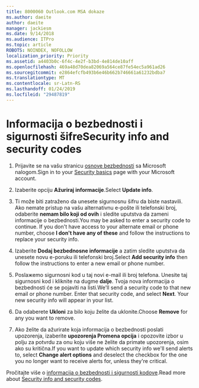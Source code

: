 ```yaml
---
title: 8000060 Outlook.com MSA dokaze
ms.author: daeite
author: daeite
manager: jackiesm
ms.date: 9/14/2018
ms.audience: ITPro
ms.topic: article
ROBOTS: NOINDEX, NOFOLLOW
localization_priority: Priority
ms.assetid: a4403b0c-6f4c-4e2f-b3bd-4e814de10aff
ms.openlocfilehash: 469a48d70dea82069a564ce87fe54ec5a961ad26
ms.sourcegitcommit: e2864efcfb493b6e46b662b746661a61232bdba7
ms.translationtype: MT
ms.contentlocale: sr-Latn-RS
ms.lasthandoff: 01/24/2019
ms.locfileid: "29487819"
---
```

# <a name="security-info-and-security-codes"></a><span data-ttu-id="03b12-102">Informacija o bezbednosti i sigurnosti šifre</span><span class="sxs-lookup"><span data-stu-id="03b12-102">Security info and security codes</span></span>

1. <span data-ttu-id="03b12-103">Prijavite se na vašu stranicu [osnove bezbednosti](https://account.microsoft.com/security) sa Microsoft nalogom.</span><span class="sxs-lookup"><span data-stu-id="03b12-103">Sign in to your [Security basics](https://account.microsoft.com/security) page with your Microsoft account.</span></span> 
    
2. <span data-ttu-id="03b12-104">Izaberite opciju **Ažuriraj informacije**.</span><span class="sxs-lookup"><span data-stu-id="03b12-104">Select **Update info**.</span></span> 
    
3. <span data-ttu-id="03b12-p101">Ti može biti zatraženo da unesete sigurnosnu šifru da biste nastavili. Ako nemate pristup na vašu alternativnu e-pošte ili telefonski broj, odaberite **nemam bilo koji od ovih** i sledite uputstva da zameni informacije o bezbednosti.</span><span class="sxs-lookup"><span data-stu-id="03b12-p101">You may be asked to enter a security code to continue. If you don't have access to your alternate email or phone number, choose **I don't have any of these** and follow the instructions to replace your security info.</span></span> 
    
4. <span data-ttu-id="03b12-107">Izaberite **Dodaj bezbednosne informacije** a zatim sledite uputstva da unesete novu e-poruku ili telefonski broj.</span><span class="sxs-lookup"><span data-stu-id="03b12-107">Select **Add security info** then follow the instructions to enter a new email or phone number.</span></span> 
    
5. <span data-ttu-id="03b12-p102">Poslaжemo sigurnosni kod u taj novi e-mail ili broj telefona. Unesite taj sigurnosni kod i kliknite na dugme **dalje**. Tvoja nova informacija o bezbednosti će se pojaviti na listi.</span><span class="sxs-lookup"><span data-stu-id="03b12-p102">We'll send a security code to that new email or phone number. Enter that security code, and select **Next**. Your new security info will appear in your list.</span></span> 
    
6. <span data-ttu-id="03b12-111">Da odaberete **Ukloni** za bilo koju želite da uklonite.</span><span class="sxs-lookup"><span data-stu-id="03b12-111">Choose **Remove** for any you want to remove.</span></span> 
    
7. <span data-ttu-id="03b12-112">Ako želite da ažurirate koja informacija o bezbednosti poslati upozorenja, izaberite **upozorenja Promena opcija** i opozovite izbor u polju za potvrdu za onu koju više ne želite da primate upozorenja, osim ako su kritična.</span><span class="sxs-lookup"><span data-stu-id="03b12-112">If you want to update which security info we'll send alerts to, select **Change alert options** and deselect the checkbox for the one you no longer want to receive alerts for, unless they're critical.</span></span> 
    
<span data-ttu-id="03b12-113">Pročitajte više o [informacija o bezbednosti i sigurnosti kodove](https://support.microsoft.com/help/12428/).</span><span class="sxs-lookup"><span data-stu-id="03b12-113">Read more about [Security info and security codes](https://support.microsoft.com/help/12428/).</span></span>
  

